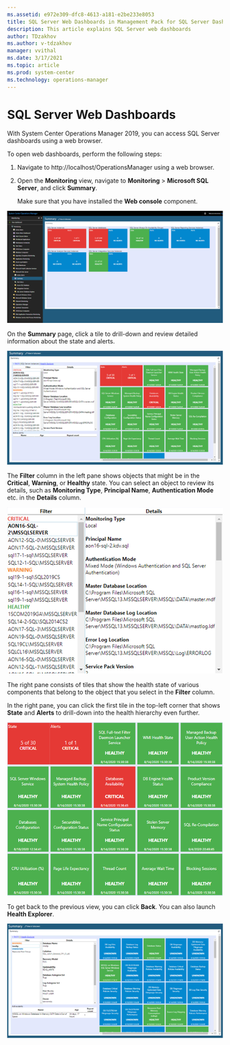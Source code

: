 ```yaml
---
ms.assetid: e972e309-dfc8-4613-a181-e2be233e8053
title: SQL Server Web Dashboards in Management Pack for SQL Server Dashboards
description: This article explains SQL Server web dashboards
author: TDzakhov
ms.author: v-tdzakhov
manager: vvithal
ms.date: 3/17/2021
ms.topic: article
ms.prod: system-center
ms.technology: operations-manager
---
```


# SQL Server Web Dashboards

With System Center Operations Manager 2019, you can access SQL Server dashboards using a web browser.

To open web dashboards, perform the following steps:

1. Navigate to http://localhost/OperationsManager using a web browser.

2. Open the **Monitoring** view, navigate to **Monitoring** > **Microsoft SQL Server**, and click **Summary**.

    Make sure that you have installed the **Web console** component.

![Summary](./media/sql-server-dashboards-management-pack/web-summary.png)

On the **Summary** page, click a tile to drill-down and review detailed information about the state and alerts.

![Web alerts and state](./media/sql-server-dashboards-management-pack/state-alerts.png)

The **Filter** column in the left pane shows objects that might be in the **Critical**, **Warning**, or **Healthy** state. You can select an object to review its details, such as **Monitoring Type**, **Principal Name**, **Authentication Mode** etc. in the **Details** column.

![Filter](./media/sql-server-dashboards-management-pack/filtering-states.png)

The right pane consists of tiles that show the health state of various components that belong to the object that you select in the **Filter** column.

In the right pane, you can click the first tile in the top-left corner that shows **State** and **Alerts** to drill-down into the health hierarchy even further.

![Drilling the health hierarchy](./media/sql-server-dashboards-management-pack/filtered-health-state.png)

To get back to the previous view, you can click **Back**. You can also launch **Health Explorer**.

![Back](./media/sql-server-dashboards-management-pack/getting-back.png)